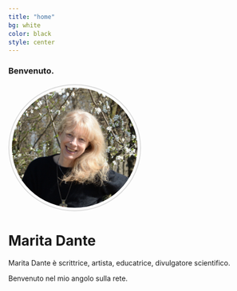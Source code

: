 ```yaml
---
title: "home"
bg: white
color: black
style: center
---
```

### Benvenuto.

<img style="width: 50%; border-radius: 50%; border: 2px solid #ddd; padding: 5px;" src="img/ritratto.jpg">

# Marita Dante

<a href="https://maritadante.it">
<span class="fa-stack fa-lg">
<i class="fa fa-circle fa-stack-2x"></i>
<i class="fa fa-home fa-stack-1x" style="color: white;"></i>
</span></a>
<a href="mailto:marita.dante@gmail.com">
<span class="fa-stack fa-lg">
<i class="fa fa-circle fa-stack-2x"></i>
<i class="fa fa-at fa-stack-1x" style="color: white;"></i>
</span></a>
<a href="tel:+390444542197">
<span class="fa-stack fa-lg">
<i class="fa fa-circle fa-stack-2x"></i>
<i class="fa fa-phone fa-stack-1x" style="color: white;"></i>
</span></a>
<a href="tel:+393473194073">
<span class="fa-stack fa-lg">
<i class="fa fa-circle fa-stack-2x"></i>
<i class="fa fa-mobile fa-stack-1x" style="color: white;"></i>
</span></a>
<a href="https://m.me/imonacimatematici">
<span class="fa-stack fa-lg">
<i class="fa fa-circle fa-stack-2x"></i>
<i class="fa fa-comments fa-stack-1x" style="color: white;"></i>
</span></a>
<a href="https://www.facebook.com/imonacimatematici">
<span class="fa-stack fa-lg">
<i class="fa fa-circle fa-stack-2x"></i>
<i class="fa fa-facebook fa-stack-1x" style="color: white;"></i>
</span></a>

Marita Dante è scrittrice, artista, educatrice, divulgatore scientifico.

Benvenuto nel mio angolo sulla rete.
